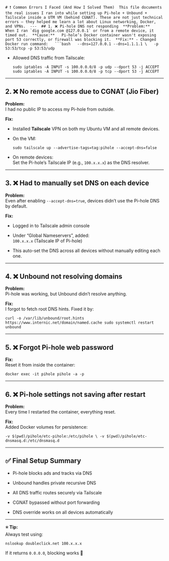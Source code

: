 ``# ❗ Common Errors I Faced (And How I Solved Them)  This file documents the real issues I ran into while setting up Pi-hole + Unbound + Tailscale inside a UTM VM (behind CGNAT). These are not just technical errors — they helped me learn a lot about Linux networking, Docker, and VPNs.  ---  ## 1. ❌ Pi-hole DNS not responding  **Problem:**   When I ran `dig google.com @127.0.0.1` or from a remote device, it timed out.  **Cause:**   Pi-hole’s Docker container wasn't exposing port 53 correctly, or firewall was blocking it.  **Fix:** - Changed Docker run command:   ```bash   --dns=127.0.0.1 --dns=1.1.1.1 \   -p 53:53/tcp -p 53:53/udp``

- Allowed DNS traffic from Tailscale:
    
    `sudo iptables -A INPUT -s 100.0.0.0/8 -p udp --dport 53 -j ACCEPT sudo iptables -A INPUT -s 100.0.0.0/8 -p tcp --dport 53 -j ACCEPT`
    

---

## 2. ❌ No remote access due to CGNAT (Jio Fiber)

**Problem:**  
I had no public IP to access my Pi-hole from outside.

**Fix:**

- Installed **Tailscale** VPN on both my Ubuntu VM and all remote devices.
    
- On the VM:
    
    `sudo tailscale up --advertise-tags=tag:pihole --accept-dns=false`
    
- On remote devices:  
    Set the Pi-hole’s Tailscale IP (e.g., `100.x.x.x`) as the DNS resolver.
    

---

## 3. ❌ Had to manually set DNS on each device

**Problem:**  
Even after enabling `--accept-dns=true`, devices didn’t use the Pi-hole DNS by default.

**Fix:**

- Logged in to Tailscale admin console
    
- Under “Global Nameservers”, added:  
    `100.x.x.x` (Tailscale IP of Pi-hole)
    
- This auto-set the DNS across all devices without manually editing each one.
    

---

## 4. ❌ Unbound not resolving domains

**Problem:**  
Pi-hole was working, but Unbound didn’t resolve anything.

**Fix:**  
I forgot to fetch root DNS hints. Fixed it by:

`curl -o /var/lib/unbound/root.hints https://www.internic.net/domain/named.cache sudo systemctl restart unbound`

---

## 5. ❌ Forgot Pi-hole web password

**Fix:**  
Reset it from inside the container:

`docker exec -it pihole pihole -a -p`

---

## 6. ❌ Pi-hole settings not saving after restart

**Problem:**  
Every time I restarted the container, everything reset.

**Fix:**  
Added Docker volumes for persistence:

`-v $(pwd)/pihole/etc-pihole:/etc/pihole \ -v $(pwd)/pihole/etc-dnsmasq.d:/etc/dnsmasq.d`

---

## ✅ Final Setup Summary

- Pi-hole blocks ads and tracks via DNS
    
- Unbound handles private recursive DNS
    
- All DNS traffic routes securely via Tailscale
    
- CGNAT bypassed without port forwarding
    
- DNS override works on all devices automatically
    

---

**⭐ Tip:**  
Always test using:

`nslookup doubleclick.net 100.x.x.x`

If it returns `0.0.0.0`, blocking works 🎉